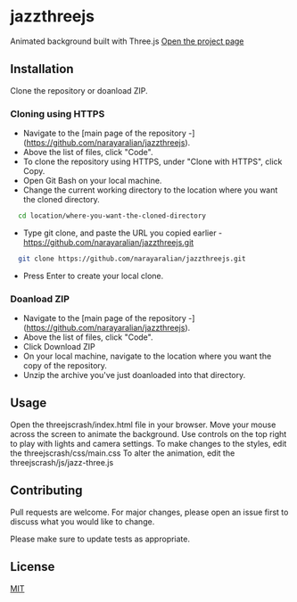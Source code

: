 # jazzthreejs
Animated background built with Three.js
[Open the project page](https://narayaralian.github.io/jazzthreejs/)

## Installation

Clone the repository or doanload ZIP.

### Cloning using HTTPS
- Navigate to the [main page of the repository -] (https://github.com/narayaralian/jazzthreejs).
- Above the list of files, click "Code".
- To clone the repository using HTTPS, under "Clone with HTTPS", click Copy.
- Open Git Bash on your local machine.
- Change the current working directory to the location where you want the cloned directory.
```bash
  cd location/where-you-want-the-cloned-directory
```
- Type git clone, and paste the URL you copied earlier - https://github.com/narayaralian/jazzthreejs.git
```bash
  git clone https://github.com/narayaralian/jazzthreejs.git
```
- Press Enter to create your local clone.

### Doanload ZIP
- Navigate to the [main page of the repository -] (https://github.com/narayaralian/jazzthreejs).
- Above the list of files, click "Code".
- Click Download ZIP
- On your local machine, navigate to the location where you want the copy of the repository.
- Unzip the archive you've just doanloaded into that directory.

## Usage
Open the threejscrash/index.html file in your browser.
Move your mouse across the screen to animate the background.
Use controls on the top right to play with lights and camera settings.
To make changes to the styles, edit the threejscrash/css/main.css
To alter the animation, edit the threejscrash/js/jazz-three.js

## Contributing
Pull requests are welcome. For major changes, please open an issue first to discuss what you would like to change.

Please make sure to update tests as appropriate.

## License
[MIT](https://choosealicense.com/licenses/mit/)
